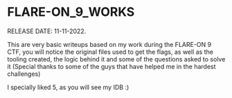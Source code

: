 # FLARE-ON_9_WORKS

RELEASE DATE: 11-11-2022.

This are very basic writeups based on my work during the FLARE-ON 9 CTF, you will notice the original files used to get the flags, as well as the tooling created,
the logic behind it and some of the questions asked to solve it (Special thanks to some of the guys that have helped me in the hardest challenges)

I specially liked 5, as you will see my IDB :)
